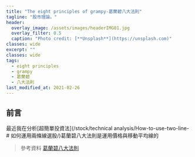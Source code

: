 ```yaml
---
title: "The eight principles of grampy-葛蘭碧八大法則"
tagline: "股市理論。"
header:
  overlay_image: /assets/images/headerIMG01.jpg
  overlay_filter: 0.5
  caption: "Photo credit: [**Unsplash**](https://unsplash.com)"
classes: wide
excerpt: ""
classes: wide
tags:
  - eight principles
  - grampy
  - 葛蘭碧
  - 八大法則
last_modified_at: 2021-02-26
---
```

## 前言
最近我在分析[超簡單投資法](/stock/technical analysis/How-to-use-two-line-# 如何運用兩條線選股/)葛蘭碧八大法則是運用價格與移動平均線的





> 參考資料
> [葛蘭碧八大法則](https://www.moneydj.com/KMDJ/Wiki/WikiViewer.aspx?KeyID=e9ec72de-5998-431b-bdaa-03f1447f95b0)  
<!--stackedit_data:
eyJoaXN0b3J5IjpbLTg0MTU4OTQ5MF19
-->